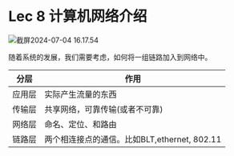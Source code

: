 # Lec 8 计算机网络介绍

![截屏2024-07-04 16.17.54](http://14.103.135.111:49153/i/66865ab93619e.png)

随着系统的发展，我们需要考虑，如何将一组链路加入到网络中。

| 分层   | 作用                                         |
| ------ | -------------------------------------------- |
| 应用层 | 实际产生流量的东西                           |
| 传输层 | 共享网络，可靠传输(或者不可靠)               |
| 网络层 | 命名、定位、和路由                           |
| 链路层 | 两个相连接点的通信。比如BLT,ethernet, 802.11 |

